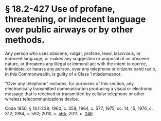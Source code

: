 # § 18.2-427 Use of profane, threatening, or indecent language over public airways or by other methods.

<p>Any person who uses obscene, vulgar, profane, lewd, lascivious, or indecent language, or makes any suggestion or proposal of an obscene nature, or threatens any illegal or immoral act with the intent to coerce, intimidate, or harass any person, over any telephone or citizens band radio, in this Commonwealth, is guilty of a Class 1 misdemeanor.</p><p>"Over any telephone" includes, for purposes of this section, any electronically transmitted communication producing a visual or electronic message that is received or transmitted by cellular telephone or other wireless telecommunications device.</p><p>Code 1950, § 18.1-238; 1960, c. 358; 1964, c. 577; 1975, cc. 14, 15; 1976, c. 312; 1984, c. 592; 2010, c. <a href='http://lis.virginia.gov/cgi-bin/legp604.exe?101+ful+CHAP0565'>565</a>; 2011, c. <a href='http://lis.virginia.gov/cgi-bin/legp604.exe?111+ful+CHAP0246'>246</a>.</p>